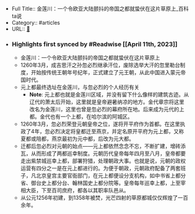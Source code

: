 - Full Title:: 金莲川：一个令欧亚大陆颤抖的帝国之都就蛰伏在这片草原上_百科ta说
- Category:: #articles
- URL:: [🔗](https://baike.baidu.com/tashuo/browse/content?id=e6d27944c499a9735dd29b36&lemmaId=6979719&fromLemmaModule=pcRight&lemmaTitle=%E9%87%91%E8%8E%B2%E5%B7%9D&fromModule=lemma_right-tashuo-article)
- ### Highlights first synced by #Readwise [[April 11th, 2023]]
    - 金莲川：一个令欧亚大陆颤抖的帝国之都就蛰伏在这片草原上
    - 1260年3月，成吉思汗之孙忽必烈继承汗位，废除选举大汗的忽里勒台制度，开始按传统王朝年号纪年，正式建立了元王朝，从此中国进入蒙元帝国时代。
    - 元上都最终选址在金莲川，与忽必烈的个人经历有关
        - **Note**: 元上都也就是金莲川区域，并没有留下什么像样的建筑古迹。从辽代的萧太后开始，这里就是皇帝避暑纳凉的地方。金代章宗将这里改名为金莲川，这里也曾是忽必烈的幕府所在地。后来成为元代的上都。金代也有一个上都，在哈尔滨的阿城区。
    - 1260年3月，忽必烈荣登元朝皇帝之位，遂将开平府作为首都。在这里执政了4年，忽必烈决定将皇都迁至燕京，并定名原开平府为元上都，又称夏都或陪都，燕京最初为元中都，后改为元大都。
    - 迁都后忽必烈对元朝的始点——元上都依然念念不忘，不断扩建，增砖添瓦，从而形成了两都巡幸制度。元朝历代皇帝每年四月至八月，皇帝都要走出紫禁城巡幸上都，部署狩猎，处理朝政大事。也就是说，元朝的政权运营有四分之一是在元上都进行的。为便于朝政，元朝政府配备了两套班子，凡北京皇宫主要官衙部门，在元上都便设分支机构，如中书省上都分省、御台史上都分台、翰林国史上都分院等。皇帝每年巡幸上都，上至宰相大臣，下至百司庶府，都各以其职率队邑从。
    - 从公元1256年初建，到1358年被焚，光芒四射的草原都城仅仅辉煌了一百余年。
